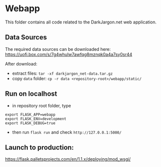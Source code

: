 # Webapp

This folder contains all code related to the DarkJargon.net web application.

## Data Sources

The required data sources can be downloaded here: https://uofi.box.com/s/7g4whulw7awfqg8mznqk0a4a7sy0sr44

After download:

- extract files: `tar -xf darkjargon_net-data.tar.gz`
- copy `data` folder: `cp -r data <repository-root>/webapp/static/`


## Run on localhost

- in repository root folder, type
```
export FLASK_APP=webapp
export FLASK_ENV=development
export FLASK_DEBUG=true
```
- then run `flask run` and check `http://127.0.0.1:5000/`

## Launch to production:
https://flask.palletsprojects.com/en/1.1.x/deploying/mod_wsgi/

